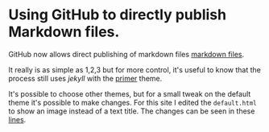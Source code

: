# Using GitHub to directly publish Markdown files.

GitHub now allows direct publishing of markdown files [markdown files](https://blog.github.com/2016-12-09-publishing-with-github-pages-now-as-easy-as-1-2-3/).

It really is as simple as 1,2,3 but for more control, it's useful to know that the process still uses *jekyll* with the [primer](https://github.com/pages-themes/primer) theme.

It's possible to choose other themes, but for a small tweak on the default theme it's
possible to make changes. For this site I edited the `default.html` to show an image instead of a text title. The changes can be seen in these [lines](https://github.com/davegreenwood/davegreenwood.github.io/blob/6ec1c3dcb970522e96ddc6ba6500dbebd66885cd/_layouts/default.html#L15-L17).